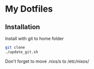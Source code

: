 
# My Dotfiles



## Installation

Install with git to home folder

```bash
git clone
./update_git.sh
```
Don't forget to move .nixs/s to /etc/nixos/
